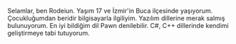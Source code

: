 Selamlar, ben Rodeiun. Yaşım 17 ve İzmir'in Buca ilçesinde yaşıyorum. Çocukluğumdan beridir bilgisayarla ilgiliyim. Yazılım dillerine merak salmış bulunuyorum.
En iyi bildiğim dil Pawn denilebilir. C#, C++ dillerinde kendimi geliştirmeye tabi tutuyorum.
